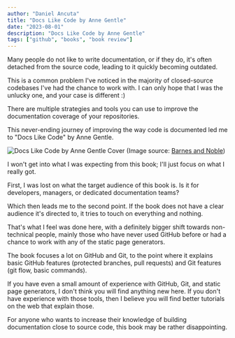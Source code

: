 ```yaml
---
author: "Daniel Ancuta"
title: "Docs Like Code by Anne Gentle"
date: "2023-08-01"
description: "Docs Like Code by Anne Gentle"
tags: ["github", "books", "book review"]
---
```

Many people do not like to write documentation, or if they do, it's often detached from the source code, leading to it quickly becoming outdated.

This is a common problem I've noticed in the majority of closed-source codebases I've had the chance to work with. I can only hope that I was the unlucky one, and your case is different :)

There are multiple strategies and tools you can use to improve the documentation coverage of your repositories.

This never-ending journey of improving the way code is documented led me to "Docs Like Code" by Anne Gentle.

![Docs Like Code by Anne Gentle Cover](/img/book-docs-like-code/cover.jpg)
(Image source: [Barnes and Noble](https://www.barnesandnoble.com/w/docs-like-code-anne-gentle/1142776101))

I won't get into what I was expecting from this book; I'll just focus on what I really got.

First, I was lost on what the target audience of this book is. Is it for developers, managers, or dedicated documentation teams?

Which then leads me to the second point. If the book does not have a clear audience it's directed to, it tries to touch on everything and nothing.

That's what I feel was done here, with a definitely bigger shift towards non-technical people, mainly those who have never used GitHub before or had a chance to work with any of the static page generators.

The book focuses a lot on GitHub and Git, to the point where it explains basic GitHub features (protected branches, pull requests) and Git features (git flow, basic commands).

If you have even a small amount of experience with GitHub, Git, and static page generators, I don't think you will find anything new here. If you don't have experience with those tools, then I believe you will find better tutorials on the web that explain those.

For anyone who wants to increase their knowledge of building documentation close to source code, this book may be rather disappointing.
